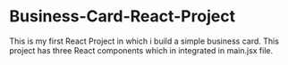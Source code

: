 # Business-Card-React-Project
This is my first React Project in which i build a simple business card. This project has three React components which in integrated in main.jsx file.
